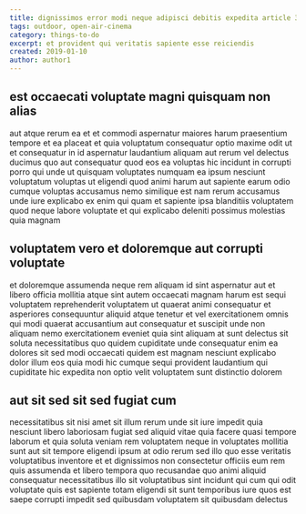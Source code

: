 ```yaml
---
title: dignissimos error modi neque adipisci debitis expedita article 3192
tags: outdoor, open-air-cinema
category: things-to-do
excerpt: et provident qui veritatis sapiente esse reiciendis
created: 2019-01-10
author: author1
---
```


## est occaecati voluptate magni quisquam non alias

aut atque rerum ea et et commodi aspernatur maiores harum praesentium tempore et ea placeat et quia voluptatum consequatur optio maxime odit ut et consequatur in id aspernatur laudantium aliquam aut rerum vel delectus ducimus quo aut consequatur quod eos ea voluptas hic incidunt in corrupti porro qui unde ut quisquam voluptates numquam ea ipsum nesciunt voluptatum voluptas ut eligendi quod animi harum aut sapiente earum odio cumque voluptas accusamus nemo similique est nam rerum accusamus unde iure explicabo ex enim qui quam et sapiente ipsa blanditiis voluptatem quod neque labore voluptate et qui explicabo deleniti possimus molestias quia magnam

## voluptatem vero et doloremque aut corrupti voluptate

et doloremque assumenda neque rem aliquam id sint aspernatur aut et libero officia mollitia atque sint autem occaecati magnam harum est sequi voluptatem reprehenderit voluptatem ut quaerat animi consequatur et asperiores consequuntur aliquid atque tenetur et vel exercitationem omnis qui modi quaerat accusantium aut consequatur et suscipit unde non aliquam nemo exercitationem eveniet quia sint aliquam at sunt delectus sit soluta necessitatibus quo quidem cupiditate unde consequatur enim ea dolores sit sed modi occaecati quidem est magnam nesciunt explicabo dolor illum eos quia modi hic cumque sequi provident laudantium qui cupiditate hic expedita non optio velit voluptatem sunt distinctio dolorem

## aut sit sed sit sed fugiat cum

necessitatibus sit nisi amet sit illum rerum unde sit iure impedit quia nesciunt libero laboriosam fugiat sed aliquid vitae quia facere quasi tempore laborum et quia soluta veniam rem voluptatem neque in voluptates mollitia sunt aut sit tempore eligendi ipsum at odio rerum sed illo quo esse veritatis voluptatibus inventore et et dignissimos non consectetur officiis eum rem quis assumenda et libero tempora quo recusandae quo animi aliquid consequatur necessitatibus illo sit voluptatibus sint incidunt qui cum qui odit voluptate quis est sapiente totam eligendi sit sunt temporibus iure quos est saepe corrupti impedit sed quibusdam voluptatem sit quibusdam delectus
